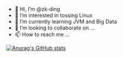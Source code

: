 - 👋 Hi, I’m @zk-ding
- 👀 I’m interested in tossing Linux
- 🌱 I’m currently learning JVM and Big Data
- 💞️ I’m looking to collaborate on ...
- 📫 How to reach me ...

[![Anurag's GitHub stats](https://github-readme-stats.vercel.app/api?username=ding-zk)](https://github.com/anuraghazra/github-readme-stats)
